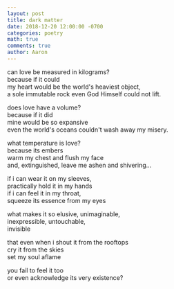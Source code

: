 ```yaml
---
layout: post
title: dark matter
date: 2018-12-20 12:00:00 -0700
categories: poetry 
math: true
comments: true
author: Aaron
---
```


can love be measured in kilograms?  
because if it could  
my heart would be the world's heaviest object,  
a sole immutable rock even God Himself could not lift.  

does love have a volume?  
because if it did  
mine would be so expansive  
even the world's oceans couldn't wash away my misery.  

what temperature is love?  
because its embers  
warm my chest and flush my face  
and, extinguished, leave me ashen and shivering...  

if i can wear it on my sleeves,  
practically hold it in my hands  
if i can feel it in my throat,  
squeeze its essence from my eyes  

what makes it so elusive, unimaginable,  
inexpressible, untouchable,  
invisible  

that even when i shout it from the rooftops  
cry it from the skies  
set my soul aflame  

you fail to feel it too  
or even acknowledge its very existence?